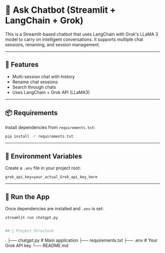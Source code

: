 # 💬 Ask Chatbot (Streamlit + LangChain + Grok)

This is a Streamlit-based chatbot that uses LangChain with Grok's LLaMA 3 model to carry on intelligent conversations. It supports multiple chat sessions, renaming, and session management.

---

## 🚀 Features

- Multi-session chat with history
- Rename chat sessions
- Search through chats
- Uses LangChain + Grok API (LLaMA3)

---

## 📦 Requirements

Install dependencies from `requirements.txt`:

```bash
pip install -r requirements.txt
```

---

## 🔐 Environment Variables

Create a `.env` file in your project root:

```env
grok_api_key=your_actual_Grok_api_key_here
```

---

## 🏁 Run the App

Once dependencies are installed and `.env` is set:

```bash
streamlit run chatgpt.py


## 📁 Project Structure

```
.
├── chatgpt.py           # Main application
├── requirements.txt
├── .env                     # Your Grok API key
└── README.md

